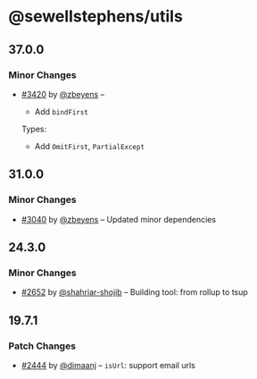 # @sewellstephens/utils

## 37.0.0

### Minor Changes

- [#3420](https://github.com/udecode/plate/pull/3420) by [@zbeyens](https://github.com/zbeyens) –

  - Add `bindFirst`

  Types:

  - Add `OmitFirst`, `PartialExcept`

## 31.0.0

### Minor Changes

- [#3040](https://github.com/udecode/plate/pull/3040) by [@zbeyens](https://github.com/zbeyens) – Updated minor dependencies

## 24.3.0

### Minor Changes

- [#2652](https://github.com/udecode/plate/pull/2652) by [@shahriar-shojib](https://github.com/shahriar-shojib) – Building tool: from rollup to tsup

## 19.7.1

### Patch Changes

- [#2444](https://github.com/udecode/plate/pull/2444) by [@dimaanj](https://github.com/dimaanj) – `isUrl`: support email urls
